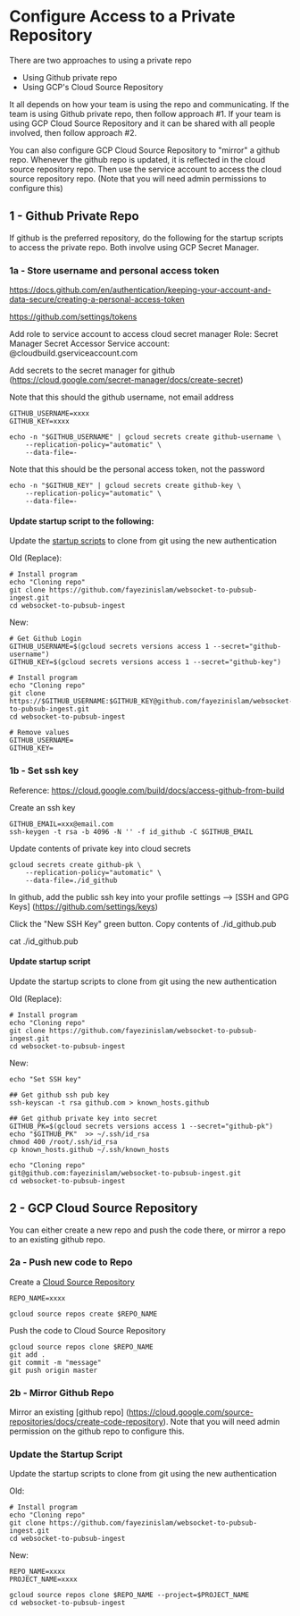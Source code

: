 
# Configure Access to a Private Repository

There are two approaches to using a private repo 
 * Using Github private repo
 * Using GCP's Cloud Source Repository

It all depends on how your team is using the repo and communicating.  If the team is using Github private repo, then follow approach #1.  If your team is using GCP Cloud Source Repository and it can be shared with all people involved, then follow approach #2.

You can also configure GCP Cloud Source Repository to "mirror" a github repo.  Whenever the github repo is updated, it is reflected in the cloud source repository repo.  Then use the service account to access the cloud source repository repo.  (Note that you will need admin permissions to configure this)

## 1 - Github Private Repo

If github is the preferred repository, do the following for the startup scripts to access the private repo.  Both involve using GCP Secret Manager.

### 1a - Store username and personal access token

https://docs.github.com/en/authentication/keeping-your-account-and-data-secure/creating-a-personal-access-token

https://github.com/settings/tokens

Add role to service account to access cloud secret manager
Role: Secret Manager Secret Accessor
Service account: @cloudbuild.gserviceaccount.com 

Add secrets to the secret manager for github (https://cloud.google.com/secret-manager/docs/create-secret)

Note that this should the github username, not email address

```
GITHUB_USERNAME=xxxx
GITHUB_KEY=xxxx

echo -n "$GITHUB_USERNAME" | gcloud secrets create github-username \
    --replication-policy="automatic" \
    --data-file=-
```
Note that this should be the personal access token, not the password
```
echo -n "$GITHUB_KEY" | gcloud secrets create github-key \
    --replication-policy="automatic" \
    --data-file=-
```

#### Update startup script to the following:

Update the [startup scripts](./startup-scripts) to clone from git using the new authentication


Old (Replace):
```
# Install program
echo "Cloning repo"
git clone https://github.com/fayezinislam/websocket-to-pubsub-ingest.git
cd websocket-to-pubsub-ingest
```

New: 
```
# Get Github Login 
GITHUB_USERNAME=$(gcloud secrets versions access 1 --secret="github-username")
GITHUB_KEY=$(gcloud secrets versions access 1 --secret="github-key")

# Install program
echo "Cloning repo"
git clone https://$GITHUB_USERNAME:$GITHUB_KEY@github.com/fayezinislam/websocket-to-pubsub-ingest.git
cd websocket-to-pubsub-ingest

# Remove values
GITHUB_USERNAME=
GITHUB_KEY=
```

### 1b - Set ssh key

Reference: https://cloud.google.com/build/docs/access-github-from-build

Create an ssh key

```
GITHUB_EMAIL=xxx@email.com
ssh-keygen -t rsa -b 4096 -N '' -f id_github -C $GITHUB_EMAIL
```

Update contents of private key into cloud secrets
```
gcloud secrets create github-pk \
    --replication-policy="automatic" \
    --data-file=./id_github
```

In github, add the public ssh key into your profile settings --> [SSH and GPG Keys] (https://github.com/settings/keys)

Click the "New SSH Key" green button.  Copy contents of ./id_github.pub

cat ./id_github.pub


#### Update startup script

Update the startup scripts to clone from git using the new authentication


Old (Replace):
```
# Install program
echo "Cloning repo"
git clone https://github.com/fayezinislam/websocket-to-pubsub-ingest.git
cd websocket-to-pubsub-ingest
```

New:
```
echo "Set SSH key"

## Get github ssh pub key
ssh-keyscan -t rsa github.com > known_hosts.github

## Get github private key into secret
GITHUB_PK=$(gcloud secrets versions access 1 --secret="github-pk")
echo "$GITHUB_PK"  >> ~/.ssh/id_rsa
chmod 400 /root/.ssh/id_rsa
cp known_hosts.github ~/.ssh/known_hosts

echo "Cloning repo"
git@github.com:fayezinislam/websocket-to-pubsub-ingest.git
cd websocket-to-pubsub-ingest
```

## 2 - GCP Cloud Source Repository

You can either create a new repo and push the code there, or mirror a repo to an existing github repo.


### 2a - Push new code to Repo

Create a [Cloud Source Repository](https://cloud.google.com/source-repositories/docs/create-code-repository)

```
REPO_NAME=xxxx

gcloud source repos create $REPO_NAME
```

Push the code to Cloud Source Repository
```
gcloud source repos clone $REPO_NAME
git add .
git commit -m "message"
git push origin master
```

### 2b - Mirror Github Repo

Mirror an existing [github repo] (https://cloud.google.com/source-repositories/docs/create-code-repository).  Note that you will need admin permission on the github repo to configure this.


### Update the Startup Script


Update the startup scripts to clone from git using the new authentication

Old:
```
# Install program
echo "Cloning repo"
git clone https://github.com/fayezinislam/websocket-to-pubsub-ingest.git
cd websocket-to-pubsub-ingest
```

New:
```
REPO_NAME=xxxx
PROJECT_NAME=xxxx

gcloud source repos clone $REPO_NAME --project=$PROJECT_NAME
cd websocket-to-pubsub-ingest
```


